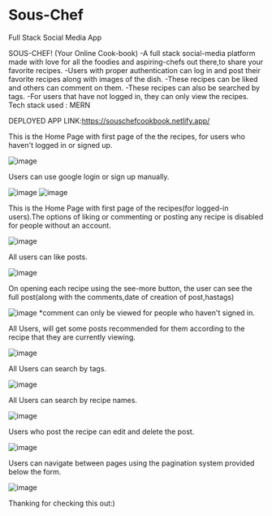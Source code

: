 # Sous-Chef
Full Stack Social Media App

SOUS-CHEF!
(Your Online Cook-book)
-A full stack social-media platform made with love for all the foodies and aspiring-chefs out there,to share your favorite recipes.
-Users with proper authentication can log in and post their favorite
recipes along with images of the dish.
-These recipes can be liked and others can comment on them.
-These recipes can also be searched by tags.
-For users that have not logged in, they can only view the recipes.
Tech stack used : MERN

DEPLOYED APP LINK:https://souschefcookbook.netlify.app/

This is the Home Page with first page of the the recipes, for users who haven't logged in or signed up.

![image](https://user-images.githubusercontent.com/79828073/124432712-8bc5f400-dd8f-11eb-9484-c5250e2f2dd7.png)


Users can use google login or sign up manually.

![image](https://user-images.githubusercontent.com/79828073/124432533-5c16ec00-dd8f-11eb-9135-0e8152f7d5eb.png)
![image](https://user-images.githubusercontent.com/79828073/124432581-689b4480-dd8f-11eb-8ec9-b4b5752f8441.png)


This is the Home Page with first page of the recipes(for logged-in users).The options of liking or commenting or posting any recipe is disabled for people without an account.

![image](https://user-images.githubusercontent.com/79828073/124425449-30433880-dd86-11eb-957b-856d7feea1b6.png)

All users can like posts.

![image](https://user-images.githubusercontent.com/79828073/124431174-ac8d4a00-dd8d-11eb-8bea-debe413051f1.png)

On opening each recipe using the see-more button, the user can see the full post(along with the comments,date of creation of post,hastags)

![image](https://user-images.githubusercontent.com/79828073/124427371-ef98ee80-dd88-11eb-82d3-6f4d922467a3.png)
*comment can only be viewed for people who haven't signed in.

All Users, will get some posts recommended for them according to the recipe that they are currently viewing.

![image](https://user-images.githubusercontent.com/79828073/124430508-e14cd180-dd8c-11eb-932b-caa614a963e7.png)

All Users can search by tags.

![image](https://user-images.githubusercontent.com/79828073/124430742-2ec93e80-dd8d-11eb-88f3-7537dce3fffd.png)

All Users can search by recipe names.

![image](https://user-images.githubusercontent.com/79828073/124430788-3c7ec400-dd8d-11eb-9c92-0e9abd45b211.png)

Users who post the recipe can edit and delete the post.

![image](https://user-images.githubusercontent.com/79828073/124430871-54564800-dd8d-11eb-97fa-7c443479d7c3.png)

Users can navigate between pages using the pagination system provided below the form.

![image](https://user-images.githubusercontent.com/79828073/124431820-861bde80-dd8e-11eb-8012-fa4c1132a697.png)


Thanking for checking this out:)







